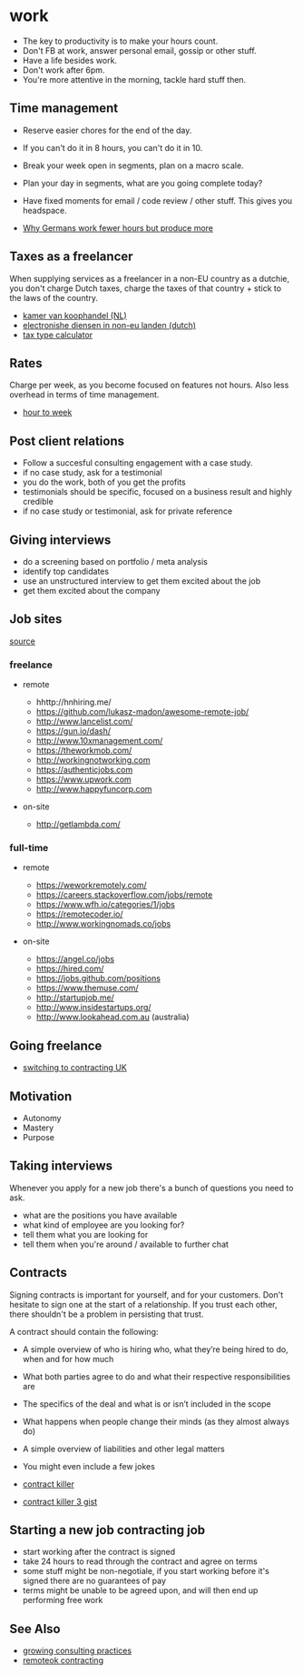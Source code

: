 # work

- The key to productivity is to make your hours count.
- Don't FB at work, answer personal email, gossip or other stuff.
- Have a life besides work.
- Don't work after 6pm.
- You're more attentive in the morning, tackle hard stuff then.

## Time management
- Reserve easier chores for the end of the day.
- If you can't do it in 8 hours, you can't do it in 10.
- Break your week open in segments, plan on a macro scale.
- Plan your day in segments, what are you going complete today?
- Have fixed moments for email / code review / other stuff. This gives you
headspace.

- [Why Germans work fewer hours but produce more](http://knote.com/2014/11/10/why-germans-work-fewer-hours-but-produce-more-a-study-in-culture/)

## Taxes as a freelancer
When supplying services as a freelancer in a non-EU country as a dutchie, you
don't charge Dutch taxes, charge the taxes of that country + stick to the laws
of the country.

- [kamer van koophandel (NL)](http://www.belastingdienst.nl/wps/wcm/connect/bldcontentnl/belastingdienst/zakelijk/btw/zakendoen_met_het_buitenland/zakendoen_buiten_de_eu/btw_berekenen/btw_berekenen_bij_diensten_naar_en_vanuit_niet_eu_landen/btw_berekenen_bij_diensten_naar_en_vanuit_niet_eu_landen)
- [electronishe diensen in non-eu landen (dutch)](http://www.belastingdienst.nl/wps/wcm/connect/bldcontentnl/belastingdienst/zakelijk/btw/zakendoen_met_het_buitenland/zakendoen_buiten_de_eu/btw_berekenen/btw_berekenen_bij_diensten_naar_en_vanuit_niet_eu_landen/elektronische_diensten_in_en_uit_niet_eu_landen)
- [tax type calculator](http://www.belastingdienst.nl/rekenhulpen/diensten_in_en_uit_het_buitenland/)

## Rates
Charge per week, as you become focused on features not hours. Also less
overhead in terms of time management.

- [hour to week](https://training.kalzumeus.com/newsletters/archive/consulting_1?HN_repost)

## Post client relations
- Follow a succesful consulting engagement with a case study.
- if no case study, ask for a testimonial
- you do the work, both of you get the profits
- testimonials should be specific, focused on a business result and highly
  credible
- if no case study or testimonial, ask for private reference

## Giving interviews
- do a screening based on portfolio / meta analysis
- identify top candidates
- use an unstructured interview to get them excited about the job
- get them excited about the company

## Job sites
[source](https://news.ycombinator.com/item?id=9724031)

### freelance
- remote
  - hhttp://hnhiring.me/
  - https://github.com/lukasz-madon/awesome-remote-job/
  - http://www.lancelist.com/
  - https://gun.io/dash/
  - http://www.10xmanagement.com/
  - https://theworkmob.com/
  - http://workingnotworking.com
  - https://authenticjobs.com
  - https://www.upwork.com
  - http://www.happyfuncorp.com

- on-site
  - http://getlambda.com/

### full-time
- remote
  - https://weworkremotely.com/
  - https://careers.stackoverflow.com/jobs/remote
  - https://www.wfh.io/categories/1/jobs
  - https://remotecoder.io/
  - http://www.workingnomads.co/jobs

- on-site
  - https://angel.co/jobs
  - https://hired.com/
  - https://jobs.github.com/positions
  - https://www.themuse.com/
  - http://startupjob.me/
  - http://www.insidestartups.org/
  - http://www.lookahead.com.au (australia)

## Going freelance
- [switching to contracting UK](https://github.com/tadast/switching-to-contracting-uk/blob/master/README.md)

## Motivation
- Autonomy
- Mastery
- Purpose

## Taking interviews
Whenever you apply for a new job there's a bunch of questions you need to ask.

- what are the positions you have available
- what kind of employee are you looking for?
- tell them what you are looking for
- tell them when you're around / available to further chat

## Contracts
Signing contracts is important for yourself, and for your customers. Don't
hesitate to sign one at the start of a relationship. If you trust each other,
there shouldn't be a problem in persisting that trust.

A contract should contain the following:
- A simple overview of who is hiring who, what they’re being hired to do, when
  and for how much
- What both parties agree to do and what their respective responsibilities are
- The specifics of the deal and what is or isn’t included in the scope
- What happens when people change their minds (as they almost always do)
- A simple overview of liabilities and other legal matters
- You might even include a few jokes

- [contract killer](https://stuffandnonsense.co.uk/projects/contract-killer/)
- [contract killer 3 gist](https://stuffandnonsense.co.uk/projects/contract-killer/)

## Starting a new job contracting job
- start working after the contract is signed
- take 24 hours to read through the contract and agree on terms
- some stuff might be non-negotiale, if you start working before it's signed
  there are no guarantees of pay
- terms might be unable to be agreed upon, and will then end up performing free
  work

## See Also
- [growing consulting practices](http://www.kalzumeus.com/2012/10/10/kalzumeus-podcast-3-growing-consulting-practices-with-brennan-dunn/)
- [remoteok contracting](https://remoteok.io/remote-contracting-jobs)
